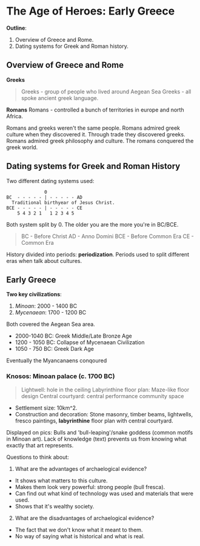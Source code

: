 # The Age of Heroes: Early Greece

**Outline**:
1. Overview of Greece and Rome.
2. Dating systems for Greek and Roman history.

## Overview of Greece and Rome
**Greeks**
> Greeks - group of people who lived around Aegean Sea
Greeks - all spoke ancient greek language.

**Romans**
Romans - controlled a bunch of territories in europe and north Africa.

Romans and greeks weren't the same people. Romans admired greek culture when they discovered it. Through trade they discovered greeks. Romans admired greek philosophy and culture. The romans conquered the greek world.

## Dating systems for Greek and Roman History

Two different dating systems used:
```
              0
BC  - - - - - | - - - - - AD
  Traditional birthyear of Jesus Christ.
BCE - - - - - | - - - - - CE
    5 4 3 2 1   1 2 3 4 5
```

Both system split by 0. The older you are the more you're in BC/BCE.
> BC  - Before Christ
> AD  - Anno Domini
> BCE - Before Common Era
> CE  - Common Era

History divided into periods: **periodization**. Periods used to split different eras when talk about cultures.

## Early Greece
**Two key civilizations**:
1. *Minoan*: 2000 - 1400 BC
2. *Mycenaean*: 1700 - 1200 BC

Both covered the Aegean Sea area.

* 2000-1040 BC:   Greek Middle/Late Bronze Age
* 1200 - 1050 BC: Collapse of Mycenaean Civilization
* 1050 - 750 BC:  Greek Dark Age

Eventually the Myancanaens conqoured 

### Knosos: Minoan **palace** (c. 1700 BC)
> Lightwell: hole in the ceiling
> Labyrinthine floor plan: Maze-like floor design
> Central courtyard: central performance community space

* Settlement size: 10km^2.
* Construction and decoration: Stone masonry, timber beams, lightwells, fresco paintings, **labyrinthine** floor plan with central courtyard.

Displayed on pics: Bulls and 'bull-leaping'/snake goddess (common motifs in Minoan art). Lack of knowledge (text) prevents us from knowing what exactly that art represents.

Questions to think about:
1. What are the advantages of archaelogical evidence?
  - It shows what matters to this culture.
  - Makes them look very powerful: strong people (bull fresca).
  - Can find out what kind of technology was used and materials that were used.
  - Shows that it's wealthy society.
2. What are the disadvantages of archaelogical evidence?
  - The fact that we don't know what it meant to them.
  - No way of saying what is historical and what is real.
